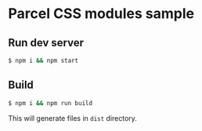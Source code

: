 # Parcel CSS modules sample

## Run dev server

```bash
$ npm i && npm start
```

## Build

```bash
$ npm i && npm run build
```

This will generate files in `dist` directory.
